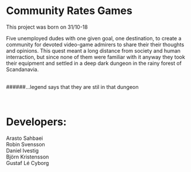 # Community Rates Games
This project was born on 31/10-18

Five unemployed dudes with one given goal, one destination, to create a community for devoted video-game admirers to share their their thoughts and opinions.
This quest meant a long distance from society and human interraction, but since none of them were familiar with it anyway they took their equipment and settled in a deep dark dungeon in the rainy forest of Scandanavia.
<br />
<br />

######...legend says that they are stil in that dungeon


<br />

# Developers:
Arasto Sahbaei <br />
Robin Svensson <br />
Daniel Ivestig <br />
Björn Kristensson <br />
Gustaf Lé Cyborg
